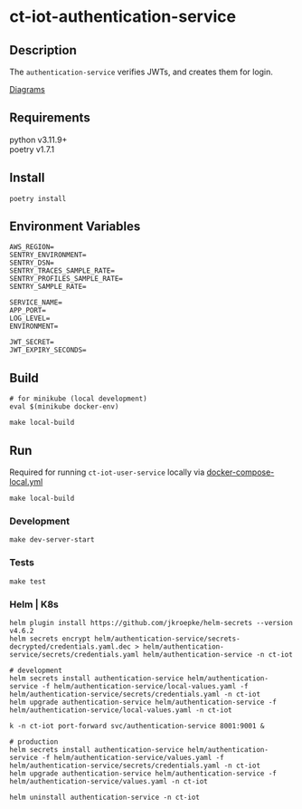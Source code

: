 # ct-iot-authentication-service

## Description
The `authentication-service` verifies JWTs, and creates them for login.

[Diagrams](./docs/diagrams)

## Requirements
python v3.11.9+  
poetry v1.7.1

## Install
```
poetry install
```

## Environment Variables
```
AWS_REGION=
SENTRY_ENVIRONMENT=
SENTRY_DSN=
SENTRY_TRACES_SAMPLE_RATE=
SENTRY_PROFILES_SAMPLE_RATE=
SENTRY_SAMPLE_RATE=

SERVICE_NAME=
APP_PORT=
LOG_LEVEL=
ENVIRONMENT=

JWT_SECRET=
JWT_EXPIRY_SECONDS=
```

## Build
```
# for minikube (local development)
eval $(minikube docker-env)

make local-build
```

## Run
Required for running `ct-iot-user-service` locally via [docker-compose-local.yml](https://github.com/darrylmorton/ct-iot-user-service/blob/main/docker-compose-local.yml)
```
make local-build
```

### Development
```
make dev-server-start
```

### Tests
```
make test
```

### Helm | K8s 
```
helm plugin install https://github.com/jkroepke/helm-secrets --version v4.6.2
helm secrets encrypt helm/authentication-service/secrets-decrypted/credentials.yaml.dec > helm/authentication-service/secrets/credentials.yaml helm/authentication-service -n ct-iot

# development
helm secrets install authentication-service helm/authentication-service -f helm/authentication-service/local-values.yaml -f helm/authentication-service/secrets/credentials.yaml -n ct-iot
helm upgrade authentication-service helm/authentication-service -f helm/authentication-service/local-values.yaml -n ct-iot

k -n ct-iot port-forward svc/authentication-service 8001:9001 &

# production
helm secrets install authentication-service helm/authentication-service -f helm/authentication-service/values.yaml -f helm/authentication-service/secrets/credentials.yaml -n ct-iot
helm upgrade authentication-service helm/authentication-service -f helm/authentication-service/values.yaml -n ct-iot

helm uninstall authentication-service -n ct-iot
```
